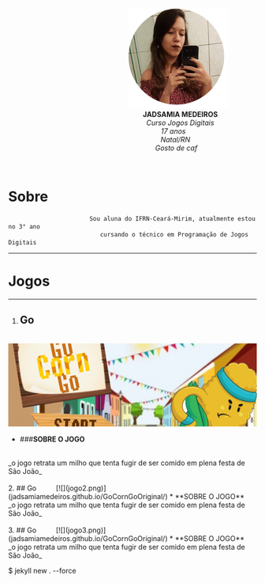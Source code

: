 
&emsp; &emsp; &emsp; &emsp; &emsp; &emsp; &emsp; &emsp; &emsp; &emsp; &emsp; &emsp; &emsp; &ensp;  ![](minha.png) 
<br>
&emsp; &emsp; &emsp; &emsp; &emsp; &emsp; &emsp; &emsp; &emsp; &emsp; &emsp; &emsp; &emsp; &emsp; &ensp; &ensp; **JADSAMIA MEDEIROS**
<br>
&emsp; &emsp; &emsp; &emsp; &emsp; &emsp; &emsp; &emsp; &emsp; &emsp; &emsp; &emsp; &emsp; &ensp; &emsp; &emsp;  _Curso Jogos Digitais
<br>
&emsp; &emsp; &emsp; &emsp; &emsp; &emsp; &emsp; &emsp; &emsp; &emsp; &emsp; &emsp; &emsp; &emsp; &emsp; &ensp; &emsp; &nbsp; &nbsp;17 anos
<br>
&emsp; &emsp; &emsp; &emsp; &emsp; &emsp; &emsp; &emsp; &emsp; &emsp; &emsp; &emsp; &emsp; &emsp; &ensp; &ensp;  &emsp; &emsp;  Natal/RN
<br>
&emsp; &emsp; &emsp; &emsp; &emsp; &emsp; &emsp; &emsp; &emsp; &emsp; &emsp; &emsp; &emsp; &emsp; &emsp; &emsp; &ensp; Gosto de caf_
<br>
<br>
<br>
# Sobre
                           Sou aluna do IFRN-Ceará-Mirim, atualmente estou no 3° ano
                              cursando o técnico em Programação de Jogos Digitais


* * *
#  Jogos
* * *
1. ## Go
 &emsp; &emsp; [![](jogo1.png)](jadsamiamedeiros.github.io/GoCornGoOriginal/)  
* ###**SOBRE O JOGO**
<br>
_o jogo retrata um milho que tenta fugir de ser comido em plena festa de São João_
<br>
<br>
2. ## Go
 &emsp; &emsp; [![](jogo2.png)](jadsamiamedeiros.github.io/GoCornGoOriginal/)  
* **SOBRE O JOGO**
<br>
_o jogo retrata um milho que tenta fugir de ser comido em plena festa de São João_
<br>
<br>
3. ## Go
 &emsp; &emsp; [![](jogo3.png)](jadsamiamedeiros.github.io/GoCornGoOriginal/)  
* **SOBRE O JOGO**
<br>
_o jogo retrata um milho que tenta fugir de ser comido em plena festa de São João_
  

    
 $ jekyll new . --force 
 
  

